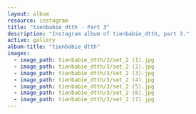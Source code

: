 ```yaml
---
layout: album
resource: instagram
title: "tienbabie_dtth - Part 3"
description: "Instagram album of tienbabie_dtth, part 3."
active: gallery
album-title: "tienbabie_dtth"
images:
  - image_path: tienbabie_dtth/3/set_2 (1).jpg
  - image_path: tienbabie_dtth/3/set_2 (2).jpg
  - image_path: tienbabie_dtth/3/set_2 (3).jpg
  - image_path: tienbabie_dtth/3/set_2 (4).jpg
  - image_path: tienbabie_dtth/3/set_2 (5).jpg
  - image_path: tienbabie_dtth/3/set_2 (6).jpg
  - image_path: tienbabie_dtth/3/set_2 (7).jpg
---
```

